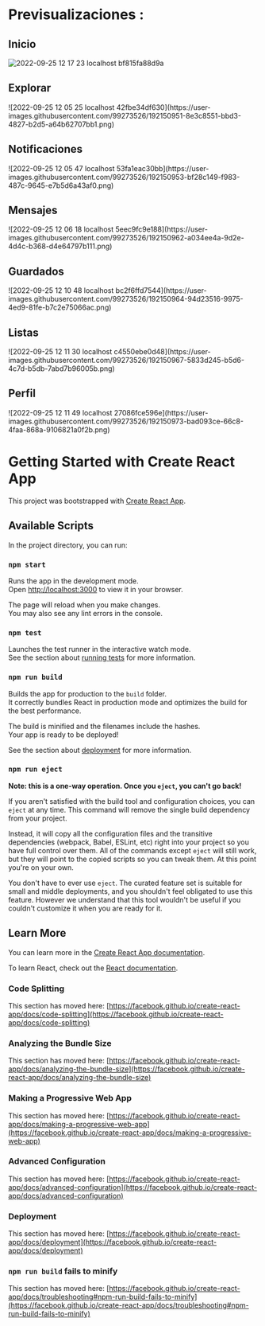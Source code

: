 <h1>Previsualizaciones :</h1>
 
<h2>Inicio</h2>

![2022-09-25 12 17 23 localhost bf815fa88d9a](https://user-images.githubusercontent.com/99273526/192151145-72e8daca-bdb1-4973-a653-749190fa1233.png)

<h2>Explorar</h2>
![2022-09-25 12 05 25 localhost 42fbe34df630](https://user-images.githubusercontent.com/99273526/192150951-8e3c8551-bbd3-4827-b2d5-a64b62707bb1.png)

<h2>Notificaciones</h2>
![2022-09-25 12 05 47 localhost 53fa1eac30bb](https://user-images.githubusercontent.com/99273526/192150953-bf28c149-f983-487c-9645-e7b5d6a43af0.png)

<h2>Mensajes</h2>
![2022-09-25 12 06 18 localhost 5eec9fc9e188](https://user-images.githubusercontent.com/99273526/192150962-a034ee4a-9d2e-4d4c-b368-d4e64797b111.png)

<h2>Guardados</h2>
![2022-09-25 12 10 48 localhost bc2f6ffd7544](https://user-images.githubusercontent.com/99273526/192150964-94d23516-9975-4ed9-81fe-b7c2e75066ac.png)

<h2>Listas</h2>
![2022-09-25 12 11 30 localhost c4550ebe0d48](https://user-images.githubusercontent.com/99273526/192150967-5833d245-b5d6-4c7d-b5db-7abd7b96005b.png)

<h2>Perfil</h2>
![2022-09-25 12 11 49 localhost 27086fce596e](https://user-images.githubusercontent.com/99273526/192150973-bad093ce-66c8-4faa-868a-9106821a0f2b.png)


# Getting Started with Create React App

This project was bootstrapped with [Create React App](https://github.com/facebook/create-react-app).

## Available Scripts

In the project directory, you can run:

### `npm start`

Runs the app in the development mode.\
Open [http://localhost:3000](http://localhost:3000) to view it in your browser.

The page will reload when you make changes.\
You may also see any lint errors in the console.

### `npm test`

Launches the test runner in the interactive watch mode.\
See the section about [running tests](https://facebook.github.io/create-react-app/docs/running-tests) for more information.

### `npm run build`

Builds the app for production to the `build` folder.\
It correctly bundles React in production mode and optimizes the build for the best performance.

The build is minified and the filenames include the hashes.\
Your app is ready to be deployed!

See the section about [deployment](https://facebook.github.io/create-react-app/docs/deployment) for more information.

### `npm run eject`

**Note: this is a one-way operation. Once you `eject`, you can't go back!**

If you aren't satisfied with the build tool and configuration choices, you can `eject` at any time. This command will remove the single build dependency from your project.

Instead, it will copy all the configuration files and the transitive dependencies (webpack, Babel, ESLint, etc) right into your project so you have full control over them. All of the commands except `eject` will still work, but they will point to the copied scripts so you can tweak them. At this point you're on your own.

You don't have to ever use `eject`. The curated feature set is suitable for small and middle deployments, and you shouldn't feel obligated to use this feature. However we understand that this tool wouldn't be useful if you couldn't customize it when you are ready for it.

## Learn More

You can learn more in the [Create React App documentation](https://facebook.github.io/create-react-app/docs/getting-started).

To learn React, check out the [React documentation](https://reactjs.org/).

### Code Splitting

This section has moved here: [https://facebook.github.io/create-react-app/docs/code-splitting](https://facebook.github.io/create-react-app/docs/code-splitting)

### Analyzing the Bundle Size

This section has moved here: [https://facebook.github.io/create-react-app/docs/analyzing-the-bundle-size](https://facebook.github.io/create-react-app/docs/analyzing-the-bundle-size)

### Making a Progressive Web App

This section has moved here: [https://facebook.github.io/create-react-app/docs/making-a-progressive-web-app](https://facebook.github.io/create-react-app/docs/making-a-progressive-web-app)

### Advanced Configuration

This section has moved here: [https://facebook.github.io/create-react-app/docs/advanced-configuration](https://facebook.github.io/create-react-app/docs/advanced-configuration)

### Deployment

This section has moved here: [https://facebook.github.io/create-react-app/docs/deployment](https://facebook.github.io/create-react-app/docs/deployment)

### `npm run build` fails to minify

This section has moved here: [https://facebook.github.io/create-react-app/docs/troubleshooting#npm-run-build-fails-to-minify](https://facebook.github.io/create-react-app/docs/troubleshooting#npm-run-build-fails-to-minify)
